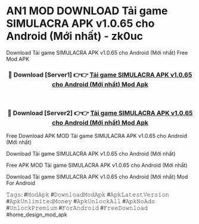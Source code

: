 # AN1 MOD DOWNLOAD Tải game SIMULACRA APK v1.0.65 cho Android (Mới nhất) - zk0uc
Download Tải game SIMULACRA APK v1.0.65 cho Android (Mới nhất) Free Mod APK

<div align="center">
<h3>🔴 Download [Server1] 👉👉 <a href="https://apk-comot.site?title=Tải_game_SIMULACRA_APK_v1.0.65_cho_Android_(Mới_nhất)">Tải game SIMULACRA APK v1.0.65 cho Android (Mới nhất) Mod Apk</a></h3><br>

<h3>🔴 Download [Server2] 👉👉 <a href="https://apk-comot.site?title=Tải_game_SIMULACRA_APK_v1.0.65_cho_Android_(Mới_nhất)">Tải game SIMULACRA APK v1.0.65 cho Android (Mới nhất) Mod Apk</a></h3>
</div>


Free Download APK MOD Tải game SIMULACRA APK v1.0.65 cho Android (Mới nhất)

Download Tải game SIMULACRA APK v1.0.65 cho Android (Mới nhất) 

Free APK MOD Tải game SIMULACRA APK v1.0.65 cho Android (Mới nhất) 

Download Tải game SIMULACRA APK v1.0.65 cho Android (Mới nhất) Mod For Android

𝚃𝚊𝚐𝚜: #𝙼𝚘𝚍𝙰𝚙𝚔 #𝙳𝚘𝚠𝚗𝚕𝚘𝚊𝚍𝙼𝚘𝚍𝙰𝚙𝚔 #𝙰𝚙𝚔𝙻𝚊𝚝𝚎𝚜𝚝𝚅𝚎𝚛𝚜𝚒𝚘𝚗 #𝙰𝚙𝚔𝚄𝚗𝚕𝚒𝚖𝚒𝚝𝚎𝚍𝙼𝚘𝚗𝚎𝚢 #𝙰𝚙𝚔𝚄𝚗𝚕𝚘𝚌𝚔𝙰𝚕𝚕 #𝙰𝚙𝚔𝙽𝚘𝙰𝚍𝚜 #𝚄𝚗𝚕𝚘𝚌𝚔𝙿𝚛𝚎𝚖𝚒𝚞𝚖 #𝙵𝚘𝚛𝙰𝚗𝚍𝚛𝚘𝚒𝚍 #𝙵𝚛𝚎𝚎𝙳𝚘𝚠𝚗𝚕𝚘𝚊𝚍 #home_design_mod_apk